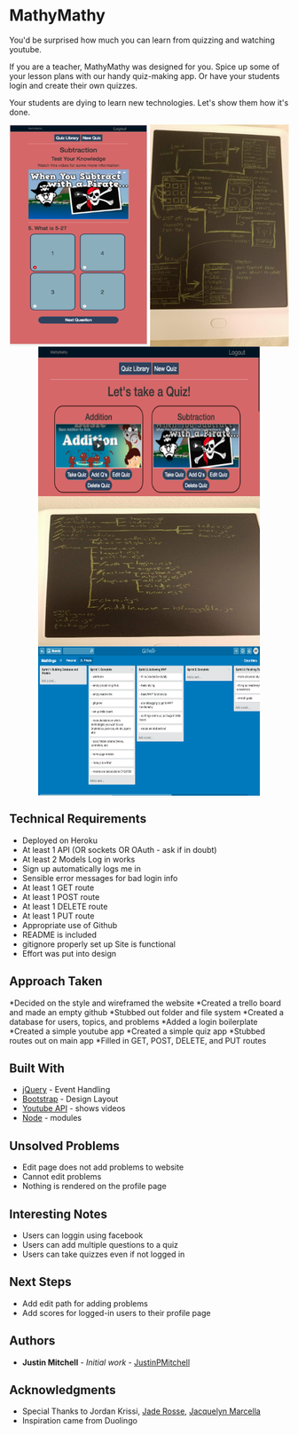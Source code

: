 # MathyMathy

You'd be surprised how much you can learn from quizzing and watching youtube.

If you are a teacher, MathyMathy was designed for you. Spice up some of your lesson plans with our handy quiz-making app. Or have your students login and create their own quizzes.

Your students are dying to learn new technologies. Let's show them how it's done.

<div style="text-align:center" margin="auto">
  <img src="./img/cellphone-view.png" align="center" height="400" width="250" >
  <img src="./img/wireframe.jpg" align="center" height="400" width="250" >
</div>
<div style="text-align:center" margin="auto">
  <img src="./img/labtop-view.png" align="center" height="270" width="400" >
  <img src="./img/folderlayout.jpg" align="center" height="270" width="400" >
</div>
<div style="text-align:center" margin="auto">
  <img src="./img/trello.png" align="center" height="270" width="400" >
</div>

## Technical Requirements

- Deployed on Heroku  
- At least 1 API (OR sockets OR OAuth - ask if in doubt)  
- At least 2 Models Log in works  
- Sign up automatically logs me in  
- Sensible error messages for bad login info  
- At least 1 GET route  
- At least 1 POST route 
- At least 1 DELETE route 
- At least 1 PUT route  
- Appropriate use of Github
- README is included  
- gitignore properly set up Site is functional  
- Effort was put into design

## Approach Taken

*Decided on the style and wireframed the website
*Created a trello board and made an empty github
*Stubbed out folder and file system
*Created a database for users, topics, and problems
*Added a login boilerplate
*Created a simple youtube app
*Created a simple quiz app
*Stubbed routes out on main app
*Filled in GET, POST, DELETE, and PUT routes

## Built With

* [jQuery](https://code.jquery.com/jquery-3.2.1.js) - Event Handling
* [Bootstrap](https://getbootstrap.com/) - Design Layout
* [Youtube API](https://developers.google.com/youtube/) - shows videos
* [Node](https://nodejs.org/en/) - modules 

## Unsolved Problems

* Edit page does not add problems to website
* Cannot edit problems
* Nothing is rendered on the profile page

## Interesting Notes

* Users can loggin using facebook
* Users can add multiple questions to a quiz
* Users can take quizzes even if not logged in

## Next Steps

* Add edit path for adding problems
* Add scores for logged-in users to their profile page

## Authors

* **Justin Mitchell** - *Initial work* - [JustinPMitchell](https://github.com/JustinPMitchell)

## Acknowledgments

* Special Thanks to Jordan Krissi, [Jade Rosse](https://github.com/jaderosse), [Jacquelyn Marcella](https://github.com/jacquelynmarcella)
* Inspiration came from Duolingo